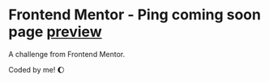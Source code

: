 # Frontend Mentor - Ping coming soon page [preview](https://ping-coming-soon-page-master-ochre.vercel.app/)


A challenge from Frontend Mentor.

Coded by me! :moon:
